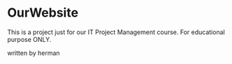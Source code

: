 # OurWebsite
This is a project just for our IT Project Management course. For educational purpose ONLY.

written by herman